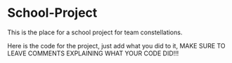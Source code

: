 # School-Project
This is the place for a school project for team constellations.

Here is the code for the project, just add what you did to it, MAKE SURE TO LEAVE COMMENTS EXPLAINING WHAT YOUR CODE DID!!!


